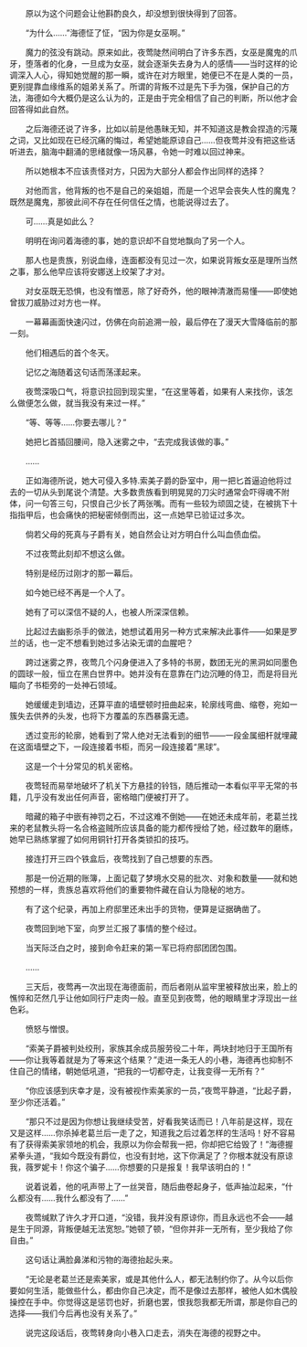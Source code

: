 　　原以为这个问题会让他斟酌良久，却没想到很快得到了回答。

　　“为什么……”海德怔了怔，“因为你是女巫啊。”

　　魔力的弦没有跳动。原来如此，夜莺陡然间明白了许多东西，女巫是魔鬼的爪牙，堕落者的化身，一旦成为女巫，就会逐渐失去身为人的感情——当时这样的论调深入人心，得知她觉醒的那一瞬，或许在对方眼里，她便已不在是人类的一员，更别提靠血缘维系的姐弟关系了。所谓的背叛不过是先下手为强，保护自己的方法，海德如今大概仍是这么认为的，正是由于完全相信了自己的判断，所以他才会回答得如此自然。

　　之后海德还说了许多，比如以前是他愚昧无知，并不知道这是教会捏造的污蔑之词，又比如现在已经沉痛的悔过，希望她能原谅自己……但夜莺并没有把这些话听进去，脑海中翻涌的思绪就像一场风暴，令她一时难以回过神来。

　　所以她根本不应该责怪对方，只因为大部分人都会作出同样的选择？

　　对他而言，他背叛的也不是自己的亲姐姐，而是一个迟早会丧失人性的魔鬼？既然是魔鬼，那彼此间不存在任何信任之情，也能说得过去了。

　　可……真是如此么？

　　明明在询问着海德的事，她的意识却不自觉地飘向了另一个人。

　　那人也是贵族，别说血缘，连面都没有见过一次，如果说背叛女巫是理所当然之事，那么他早应该将安娜送上绞架了才对。

　　对女巫既无恐惧，也没有憎恶，除了好奇外，他的眼神清澈而易懂——即使她曾拔刀威胁过对方也一样。

　　一幕幕画面快速闪过，仿佛在向前追溯一般，最后停在了漫天大雪降临前的那一刻。

　　他们相遇后的首个冬天。

　　记忆之海随着这句话而荡漾起来。

　　夜莺深吸口气，将意识拉回到现实里，“在这里等着，如果有人来找你，该怎么做便怎么做，就当我没有来过一样。”

　　“等、等等……你要去哪儿？”

　　她把匕首插回腰间，隐入迷雾之中，“去完成我该做的事。”

　　……

　　正如海德所说，她大可侵入多特.索美子爵的卧室中，用一把匕首逼迫他将过去的一切从头到尾说个清楚。大多数贵族看到明晃晃的刀尖时通常会吓得魂不附体，问一句答三句，只恨自己少长了两张嘴。而有一些较为顽固之徒，在被挑下十指指甲后，也会痛快的把秘密倾倒而出，这一点她早已验证过多次。

　　倘若父母的死真与子爵有关，她自然会让对方明白什么叫血债血偿。

　　不过夜莺此刻却不想这么做。

　　特别是经历过刚才的那一幕后。

　　如今她已经不再是一个人了。

　　她有了可以深信不疑的人，也被人所深深信赖。

　　比起过去幽影杀手的做法，她想试着用另一种方式来解决此事件——如果是罗兰的话，也一定不想看到她过多沾染无谓的血腥吧？

　　跨过迷雾之界，夜莺几个闪身便进入了多特的书房，数团无光的黑洞如同墨色的圆球一般，恒立在黑白世界中。她并没有在意靠在门边沉睡的侍卫，而是将目光瞄向了书柜旁的一处神石领域。

　　她缓缓走到墙边，还算平直的墙壁顿时扭曲起来，轮廓线弯曲、缩卷，宛如一簇失去供养的头发，也将下方覆盖的东西暴露无遗。

　　透过变形的轮廓，她看到了常人绝对无法看到的细节——一段金属细杆就埋藏在这面墙壁之下，一段连接着书柜，而另一段连接着“黑球”。

　　这是一个十分常见的机关密格。

　　夜莺轻而易举地破坏了机关下方悬挂的铃铛，随后推动一本看似平平无常的书籍，几乎没有发出任何声音，密格暗门便被打开了。

　　暗藏的箱子中嵌有神罚之石，不过这难不倒她——在她还未成年前，老葛兰找来的老鼠教头将一名合格盗贼所应该具备的能力都传授给了她，经过数年的磨练，她早已熟练掌握了如何用铜针打开各类锁扣的技巧。

　　接连打开三四个铁盒后，夜莺找到了自己想要的东西。

　　那是一份近期的账簿，上面记载了梦境水交易的批次、对象和数量——就和她预想的一样，贵族总喜欢将他们的重要物件藏在自认为隐秘的地方。

　　有了这个纪录，再加上府邸里还未出手的货物，便算是证据确凿了。

　　夜莺回到地下室，向罗兰汇报了事情的整个经过。

　　当天际泛白之时，接到命令赶来的第一军已将府邸团团包围。

　　……

　　三天后，夜莺再一次出现在海德面前，而后者刚从监牢里被释放出来，脸上的憔悴和茫然几乎让他如同行尸走肉一般。直至见到夜莺，他的眼睛里才浮现出一丝色彩。

　　愤怒与憎恨。

　　“索美子爵被判处绞刑，家族其余成员服劳役二十年，两块封地归于王国所有——你让我等着就是为了等来这个结果？”走进一条无人的小巷，海德再也抑制不住自己的情绪，朝她低吼道，“把我的一切都夺走，让我变得一无所有？”

　　“你应该感到庆幸才是，没有被视作索美家的一员，”夜莺平静道，“比起子爵，至少你还活着。”

　　“那只不过是因为你想让我继续受苦，好看我笑话而已！八年前是这样，现在又是这样……你杀掉老葛兰后一走了之，知道我之后过着怎样的生活吗！好不容易有了获得索美家领地的机会，我原以为你会帮我一把，你却把它给毁了！”海德握紧拳头道，“我如今既没有爵位，也没有封地，这下你满足了？你根本就没有原谅我，薇罗妮卡！你这个骗子……你想要的只是报复！我早该明白的！”

　　说着说着，他的吼声带上了一丝哭音，随后曲卷起身子，低声抽泣起来，“什么都没有……我什么都没有了……”

　　夜莺缄默了许久才开口道，“没错，我并没有原谅你，而且永远也不会——越是生于同源，背叛便越无法宽恕。”她顿了顿，“但你并非一无所有，至少我给了你自由。”

　　这句话让满脸鼻涕和污物的海德抬起头来。

　　“无论是老葛兰还是索美家，或是其他什么人，都无法制约你了。从今以后你要如何生活，能做些什么，都由你自己决定，而不是像过去那样，被他人如木偶般操控在手中。你觉得这是惩罚也好，折磨也罢，恨我怨我都无所谓，那是你自己的选择——我们今后再也没有关系了。”

　　说完这段话后，夜莺转身向小巷入口走去，消失在海德的视野之中。

